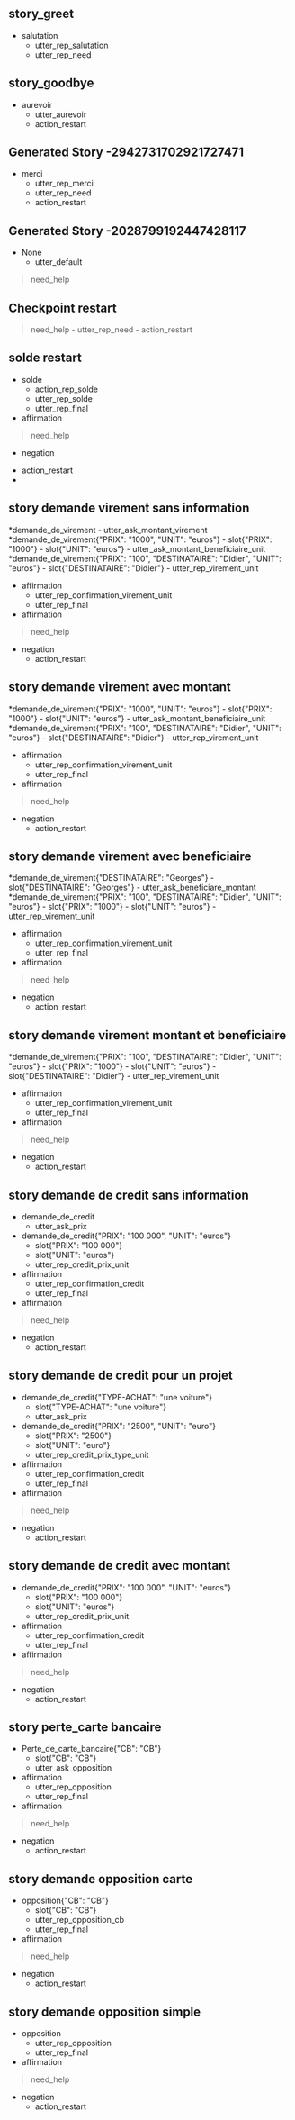 ## story_greet
* salutation
	- utter_rep_salutation
	- utter_rep_need
	
## story_goodbye
* aurevoir
	- utter_aurevoir
	- action_restart
	
## Generated Story -2942731702921727471
* merci
    - utter_rep_merci
    - utter_rep_need
	- action_restart

## Generated Story -2028799192447428117
* None
    - utter_default
> need_help

## Checkpoint restart
> need_help
	- utter_rep_need
	- action_restart

## solde restart

* solde
	- action_rep_solde
	- utter_rep_solde
	- utter_rep_final
* affirmation
> need_help
* negation
- action_restart
- 
## story demande virement sans information
*demande_de_virement
	- utter_ask_montant_virement
*demande_de_virement{"PRIX": "1000", "UNIT": "euros"}
	- slot{"PRIX": "1000"}
    - slot{"UNIT": "euros"}
    - utter_ask_montant_beneficiaire_unit
*demande_de_virement{"PRIX": "100", "DESTINATAIRE": "Didier", "UNIT": "euros"}
	- slot{"DESTINATAIRE": "Didier"}
	- utter_rep_virement_unit
* affirmation
	- utter_rep_confirmation_virement_unit
	- utter_rep_final	
* affirmation
> need_help
* negation
    - action_restart

## story demande virement avec montant
*demande_de_virement{"PRIX": "1000", "UNIT": "euros"}
	- slot{"PRIX": "1000"}
    - slot{"UNIT": "euros"}
    - utter_ask_montant_beneficiaire_unit
*demande_de_virement{"PRIX": "100", "DESTINATAIRE": "Didier", "UNIT": "euros"}
	- slot{"DESTINATAIRE": "Didier"}
	- utter_rep_virement_unit
* affirmation
	- utter_rep_confirmation_virement_unit
	- utter_rep_final	
* affirmation
> need_help
* negation
    - action_restart

## story demande virement avec beneficiaire
*demande_de_virement{"DESTINATAIRE": "Georges"}
    - slot{"DESTINATAIRE": "Georges"}
	- utter_ask_beneficiare_montant
*demande_de_virement{"PRIX": "100", "DESTINATAIRE": "Didier", "UNIT": "euros"}
	- slot{"PRIX": "1000"}
    - slot{"UNIT": "euros"}
	- utter_rep_virement_unit
* affirmation
	- utter_rep_confirmation_virement_unit
	- utter_rep_final	
* affirmation
> need_help
* negation
    - action_restart

## story demande virement montant et beneficiaire
*demande_de_virement{"PRIX": "100", "DESTINATAIRE": "Didier", "UNIT": "euros"}
	- slot{"PRIX": "1000"}
    - slot{"UNIT": "euros"}
    - slot{"DESTINATAIRE": "Didier"}
	- utter_rep_virement_unit
* affirmation
	- utter_rep_confirmation_virement_unit
	- utter_rep_final	
* affirmation
> need_help
* negation
    - action_restart

## story demande de credit sans information
* demande_de_credit
    - utter_ask_prix
* demande_de_credit{"PRIX": "100 000", "UNIT": "euros"}
    - slot{"PRIX": "100 000"}
	- slot{"UNIT": "euros"}
    - utter_rep_credit_prix_unit
* affirmation
	- utter_rep_confirmation_credit
	- utter_rep_final	
* affirmation
> need_help
* negation
    - action_restart

## story demande de credit pour un projet
* demande_de_credit{"TYPE-ACHAT": "une voiture"}
    - slot{"TYPE-ACHAT": "une voiture"}
    - utter_ask_prix
* demande_de_credit{"PRIX": "2500", "UNIT": "euro"}
    - slot{"PRIX": "2500"}
    - slot{"UNIT": "euro"}
    - utter_rep_credit_prix_type_unit
* affirmation
	- utter_rep_confirmation_credit
	- utter_rep_final	
* affirmation
> need_help
* negation
    - action_restart

## story demande de credit avec montant
* demande_de_credit{"PRIX": "100 000", "UNIT": "euros"}
    - slot{"PRIX": "100 000"}
	- slot{"UNIT": "euros"}
    - utter_rep_credit_prix_unit
* affirmation
	- utter_rep_confirmation_credit
	- utter_rep_final	
* affirmation
> need_help
* negation
    - action_restart

## story perte_carte bancaire
* Perte_de_carte_bancaire{"CB": "CB"}
	- slot{"CB": "CB"}
	- utter_ask_opposition
* affirmation
	- utter_rep_opposition
	- utter_rep_final
* affirmation
> need_help
* negation
    - action_restart
	
## story demande opposition carte
* opposition{"CB": "CB"}
	- slot{"CB": "CB"}
	- utter_rep_opposition_cb
	- utter_rep_final
* affirmation
> need_help
* negation
    - action_restart

## story demande opposition simple
* opposition
	- utter_rep_opposition
	- utter_rep_final
* affirmation
> need_help
* negation
    - action_restart
